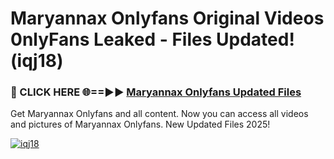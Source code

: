 # Maryannax Onlyfans Original Videos 0nlyFans Leaked - Files Updated! (iqj18)

<h3>🔴 CLICK HERE 🌐==►► <a href="https://tinyurl.com/2m67pmp6" rel="nofollow">Maryannax Onlyfans Updated Files</a></h3>

Get Maryannax Onlyfans and all content. Now you can access all videos and pictures of Maryannax Onlyfans. New Updated Files 2025!

[![iqj18](https://i.imgur.com/H4QAA4z.gif)](https://tinyurl.com/2m67pmp6)